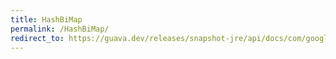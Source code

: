 ```yaml
---
title: HashBiMap
permalink: /HashBiMap/
redirect_to: https://guava.dev/releases/snapshot-jre/api/docs/com/google/common/collect/HashBiMap.html
---
```

